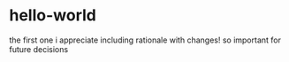 # hello-world
the first one
i appreciate including rationale with changes! so important for future decisions
